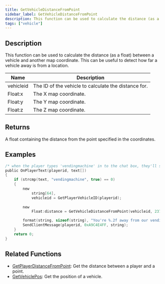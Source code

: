```yaml
---
title: GetVehicleDistanceFromPoint
sidebar_label: GetVehicleDistanceFromPoint
description: This function can be used to calculate the distance (as a float) between a vehicle and another map coordinate.
tags: ["vehicle"]
---
```


## Description

This function can be used to calculate the distance (as a float) between a vehicle and another map coordinate. This can be useful to detect how far a vehicle away is from a location.

| Name      | Description                                          |
| --------- | ---------------------------------------------------- |
| vehicleid | The ID of the vehicle to calculate the distance for. |
| Float:x   | The X map coordinate.                                |
| Float:y   | The Y map coordinate.                                |
| Float:z   | The Z map coordinate.                                |

## Returns

A float containing the distance from the point specified in the coordinates.

## Examples

```c
/* when the player types 'vendingmachine' in to the chat box, they'll see this.*/
public OnPlayerText(playerid, text[])
{
    if (strcmp(text, "vendingmachine", true) == 0)
    {
        new
            string[64],
            vehicleid = GetPlayerVehicleID(playerid);
        
        new
            Float:distance = GetVehicleDistanceFromPoint(vehicleid, 237.9, 115.6, 1010.2);

        format(string, sizeof(string), "You're %.2f away from our vending machine.", distance);
        SendClientMessage(playerid, 0xA9C4E4FF, string);
    }
    return 0;
}
```

## Related Functions

- [GetPlayerDistanceFromPoint](GetPlayerDistanceFromPoint): Get the distance between a player and a point.
- [GetVehiclePos](GetVehiclePos): Get the position of a vehicle.
